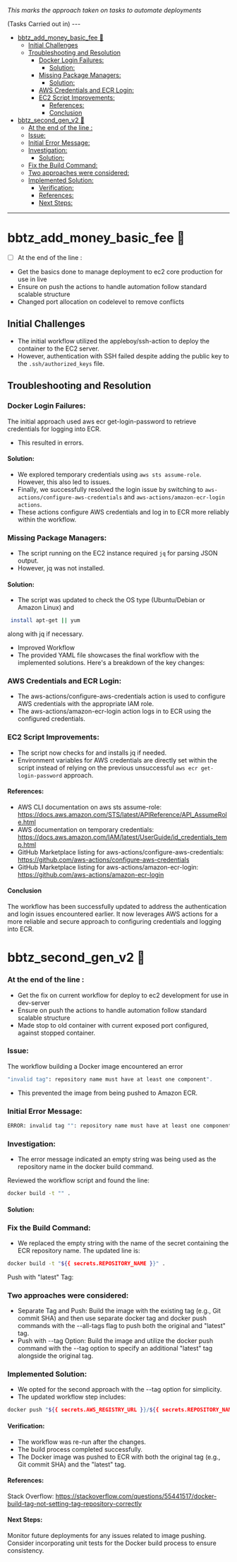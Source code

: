 <i>This marks the approach taken on tasks to automate deployments</i>

(Tasks Carried out in) ---

- [bbtz\_add\_money\_basic\_fee :construction:](#bbtz_add_money_basic_fee-construction)
  - [Initial Challenges](#initial-challenges)
  - [Troubleshooting and Resolution](#troubleshooting-and-resolution)
    - [Docker Login Failures:](#docker-login-failures)
      - [Solution:](#solution)
    - [Missing Package Managers:](#missing-package-managers)
      - [Solution:](#solution-1)
    - [AWS Credentials and ECR Login:](#aws-credentials-and-ecr-login)
    - [EC2 Script Improvements:](#ec2-script-improvements)
      - [References:](#references)
      - [Conclusion](#conclusion)
- [bbtz\_second\_gen\_v2 :construction:](#bbtz_second_gen_v2-construction)
    - [At the end of the line :](#at-the-end-of-the-line-)
    - [Issue:](#issue)
    - [Initial Error Message:](#initial-error-message)
    - [Investigation:](#investigation)
      - [Solution:](#solution-2)
    - [Fix the Build Command:](#fix-the-build-command)
    - [Two approaches were considered:](#two-approaches-were-considered)
    - [Implemented Solution:](#implemented-solution)
      - [Verification:](#verification)
      - [References:](#references-1)
      - [Next Steps:](#next-steps)

****
# bbtz_add_money_basic_fee :construction:
- [ ] At the end of the line :
- Get the basics done to manage deployment to ec2 core production for use in live
- Ensure on push the actions to handle automation follow standard scalable structure
- Changed port allocation on codelevel to remove conflicts 

## Initial Challenges
- The initial workflow utilized the appleboy/ssh-action to deploy the container to the EC2 server. 
- However, authentication with SSH failed despite adding the public key to the 
  `.ssh/authorized_keys` file.

## Troubleshooting and Resolution

### <strong>Docker Login Failures:</strong>

The initial approach used aws ecr get-login-password to retrieve credentials for logging into ECR. 
- This resulted in errors.

#### Solution:

- We explored temporary credentials using `aws sts assume-role`. However, this also led to issues.
- Finally, we successfully resolved the login issue by switching to `aws-actions/configure-aws-credentials` and `aws-actions/amazon-ecr-login actions`. 
- These actions configure AWS credentials and log in to ECR more reliably within the workflow.

### <strong>Missing Package Managers:</strong>

- The script running on the EC2 instance required `jq` for parsing JSON output. 
- However, jq was not installed.

#### Solution:

- The script was updated to check the OS type (Ubuntu/Debian or Amazon Linux) and 
```bash
 install apt-get || yum
``` 
along with jq if necessary.
- Improved Workflow
- The provided YAML file showcases the final workflow with the implemented solutions. Here's a breakdown of the key changes:

### <strong>AWS Credentials and ECR Login:</strong>

- The aws-actions/configure-aws-credentials action is used to configure AWS credentials with the appropriate IAM role.
- The aws-actions/amazon-ecr-login action logs in to ECR using the configured credentials.

### <strong>EC2 Script Improvements:</strong>

- The script now checks for and installs jq if needed.
- Environment variables for AWS credentials are directly set within the script instead of relying on the previous unsuccessful `aws ecr get-login-password` approach.

#### References:

- AWS CLI documentation on aws sts assume-role: https://docs.aws.amazon.com/STS/latest/APIReference/API_AssumeRole.html
- AWS documentation on temporary credentials: https://docs.aws.amazon.com/IAM/latest/UserGuide/id_credentials_temp.html
- GitHub Marketplace listing for aws-actions/configure-aws-credentials: https://github.com/aws-actions/configure-aws-credentials
- GitHub Marketplace listing for aws-actions/amazon-ecr-login: https://github.com/aws-actions/amazon-ecr-login

#### Conclusion
The workflow has been successfully updated to address the authentication and login issues encountered earlier. It now leverages AWS actions for a more reliable and secure approach to configuring credentials and logging into ECR.



# bbtz_second_gen_v2 :construction:
### At the end of the line :
- Get the fix on current workflow for deploy to ec2  development for use in dev-server
- Ensure on push the actions to handle automation follow standard scalable structure 
- Made stop to old container with current exposed port configured, against stopped container.

### <strong>Issue:</strong>

The workflow building a Docker image encountered an error 
```bash
"invalid tag": repository name must have at least one component".
``` 
- This prevented the image from being pushed to Amazon ECR.

### <strong>Initial Error Message:</strong>

```bash
ERROR: invalid tag "": repository name must have at least one component
```

### <strong>Investigation:</strong>

- The error message indicated an empty string was being used as the repository name in the docker build command.

Reviewed the workflow script and found the line:

```bash
docker build -t "" .
```

#### Solution:

### <strong>Fix the Build Command:</strong>
- We replaced the empty string with the name of the secret containing the ECR repository name. The updated line is:

```bash
docker build -t "${{ secrets.REPOSITORY_NAME }}" .
```
Push with "latest" Tag:

### <strong>Two approaches were considered:</strong>

- Separate Tag and Push: Build the image with the existing tag (e.g., Git commit SHA) and then use separate docker tag and docker push commands with the --all-tags flag to push both the original and "latest" tag.
- Push with --tag Option: Build the image and utilize the docker push command with the --tag option to specify an additional "latest" tag alongside the original tag.


### <strong>Implemented Solution:</strong>

- We opted for the second approach with the --tag option for simplicity.
- The updated workflow step includes:

```bash 
docker push "${{ secrets.AWS_REGISTRY_URL }}/${{ secrets.REPOSITORY_NAME }}:${TAG}" --tag "${{ secrets.AWS_REGISTRY_URL }}/${{ secrets.REPOSITORY_NAME }}:latest"
```
#### <strong>Verification:</strong>
- The workflow was re-run after the changes.
- The build process completed successfully.
- The Docker image was pushed to ECR with both the original tag (e.g., Git commit SHA) and the "latest" tag.

#### <strong>References:</strong>

Stack Overflow: https://stackoverflow.com/questions/55441517/docker-build-tag-not-setting-tag-repository-correctly

#### <strong>Next Steps:</strong>
Monitor future deployments for any issues related to image pushing.
Consider incorporating unit tests for the Docker build process to ensure consistency.